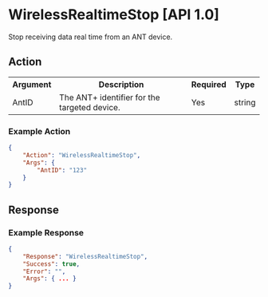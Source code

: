 # WirelessRealtimeStop [API 1.0]

Stop receiving data real time from an ANT device.

## Action

<table>
  <tr>
    <th>Argument</th>
    <th>Description</th>
    <th>Required</th>
    <th>Type</th>
  </tr>
  <tr>
    <td>AntID</td>
    <td>The ANT+ identifier for the targeted device.</td>
    <td>Yes</td>
    <td>string</td>
  </tr>
</table>

### Example Action
```JSON
{
    "Action": "WirelessRealtimeStop",
    "Args": {
        "AntID": "123"
    }
}
```

## Response

### Example Response
```JSON
{
    "Response": "WirelessRealtimeStop",
    "Success": true,
    "Error": "",
    "Args": { ... }
}
```